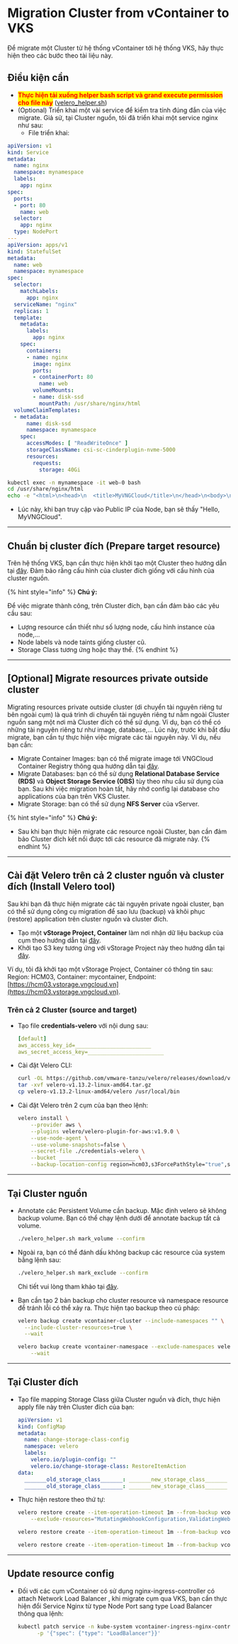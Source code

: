 # Migration Cluster from vContainer to VKS

Để migrate một Cluster từ hệ thống vContainer tới hệ thống VKS, hãy thực hiện theo các bước theo tài liệu này.&#x20;

## Điều kiện cần

* <mark style="color:red;">**Thực hiện tải xuống helper bash script và grand execute permission cho file này**</mark> ([velero\_helper.sh](https://raw.githubusercontent.com/vngcloud/velero/main/velero\_helper.sh))
* (Optional) Triển khai một vài service để kiểm tra tính đúng đắn của việc migrate. Giả sử, tại Cluster nguồn, tôi đã triển khai một service nginx như sau:
  * File triển khai:

```yaml
apiVersion: v1
kind: Service
metadata:
  name: nginx
  namespace: mynamespace
  labels:
    app: nginx
spec:
  ports:
  - port: 80
    name: web
  selector:
    app: nginx
  type: NodePort
---
apiVersion: apps/v1
kind: StatefulSet
metadata:
  name: web
  namespace: mynamespace
spec:
  selector:
    matchLabels:
      app: nginx
  serviceName: "nginx"
  replicas: 1
  template:
    metadata:
      labels:
        app: nginx
    spec:
      containers:
      - name: nginx
        image: nginx
        ports:
        - containerPort: 80
          name: web
        volumeMounts:
        - name: disk-ssd
          mountPath: /usr/share/nginx/html
  volumeClaimTemplates:
  - metadata:
      name: disk-ssd
      namespace: mynamespace
    spec:
      accessModes: [ "ReadWriteOnce" ]
      storageClassName: csi-sc-cinderplugin-nvme-5000
      resources:
        requests:
          storage: 40Gi
```

```bash
kubectl exec -n mynamespace -it web-0 bash
cd /usr/share/nginx/html
echo -e "<html>\n<head>\n  <title>MyVNGCloud</title>\n</head>\n<body>\n  <h1>Hello, MyVNGCloud</h1>\n</body>\n</html>" > index.html
```

* Lúc này, khi bạn truy cập vào Public IP của Node, bạn sẽ thấy "Hello, MyVNGCloud".

***

## Chuẩn bị cluster đích (Prepare target resource)

Trên hệ thống VKS, bạn cần thực hiện khởi tạo một Cluster theo hướng dẫn tại [đây](../clusters/). Đảm bảo rằng cấu hình của cluster đích giống với cấu hình của cluster nguồn.

{% hint style="info" %}
**Chú ý:**

Để việc migrate thành công, trên Cluster đích, bạn cần đảm bảo các yêu cầu sau:

* Lượng resource cần thiết như số lượng node, cấu hình instance của node,...
* Node labels và node taints giống cluster cũ.
* Storage Class tương ứng hoặc thay thế.
{% endhint %}

***

## \[Optional] Migrate resources private outside cluster

Migrating resources private outside cluster (di chuyển tài nguyên riêng tư bên ngoài cụm) là quá trình di chuyển tài nguyên riêng tư nằm ngoài Cluster nguồn sang một nơi mà Cluster đích có thể sử dụng. Ví dụ, bạn có thể có những tài nguyên riêng tư như image, database,... Lúc này, trước khi bắt đầu migrate, bạn cần tự thực hiện việc migrate các tài nguyên này. Ví dụ, nếu bạn cần:

* Migrate Container Images: bạn có thể migrate image tới VNGCloud Container Registry thông qua hướng dẫn tại [đây](../../vcontainer-registry/).
* Migrate Databases: bạn có thể sử dụng **Relational Database Service (RDS)** và **Object Storage Service (OBS)** tùy theo nhu cầu sử dụng của bạn. Sau khi việc migration hoàn tất, hãy nhớ config lại database cho applications của bạn trên VKS Cluster.
* Migrate Storage: bạn có thể sử dụng **NFS Server** của vServer.

{% hint style="info" %}
**Chú ý:**

* Sau khi bạn thực hiện migrate các resource ngoài Cluster, bạn cần đảm bảo Cluster đích kết nối được tới các resource đã migrate này.
{% endhint %}

***

## Cài đặt Velero trên cả 2 cluster nguồn và cluster đích (Install Velero tool)

Sau khi bạn đã thực hiện migrate các tài nguyên private ngoài cluster, bạn có thể sử dụng công cụ migration để sao lưu (backup) và khôi phục (restore) application trên cluster nguồn và cluster đích.

* Tạo một **vStorage Project, Container** làm nơi nhận dữ liệu backup của cụm theo hướng dẫn tại [đây](../../vstorage/vstorage-hcm03/cac-tinh-nang-cua-vstorage/lam-viec-voi-project/khoi-tao-project.md).
* Khởi tạo S3 key tương ứng với vStorage Project này theo hướng dẫn tại [đây](../../vstorage/vstorage-hcm03/quan-ly-truy-cap/quan-ly-tai-khoan-truy-cap-vstorage/tai-khoan-service-account/khoi-tao-vstorage-credentials/khoi-tao-s3-key.md).

Ví dụ, tôi đã khởi tạo một vStorage Project, Container có thông tin sau: Region: HCM03, Container: mycontainer, Endpoint: [https://hcm03.vstorage.vngcloud.vn](https://hcm03.vstorage.vngcloud.vn).

### Trên cả 2 Cluster (source and target)

* Tạo file **credentials-velero** với nội dung sau:

  ```yaml
  [default]
  aws_access_key_id=________________________
  aws_secret_access_key=________________________
  ```

* Cài đặt Velero CLI:

  ```bash
  curl -OL https://github.com/vmware-tanzu/velero/releases/download/v1.13.2/velero-v1.13.2-linux-amd64.tar.gz
  tar -xvf velero-v1.13.2-linux-amd64.tar.gz
  cp velero-v1.13.2-linux-amd64/velero /usr/local/bin
  ```

* Cài đặt Velero trên 2 cụm của bạn theo lệnh:

  ```bash
  velero install \
      --provider aws \
      --plugins velero/velero-plugin-for-aws:v1.9.0 \
      --use-node-agent \
      --use-volume-snapshots=false \
      --secret-file ./credentials-velero \
      --bucket ________________________ \
      --backup-location-config region=hcm03,s3ForcePathStyle="true",s3Url=https://hcm03.vstorage.vngcloud.vn
  ```

***

## Tại Cluster nguồn

* Annotate các Persistent Volume cần backup. Mặc định velero sẽ không backup volume. Bạn có thể chạy lệnh dưới để annotate backup tất cả volume.

     ```bash
    ./velero_helper.sh mark_volume --confirm
    ```

* Ngoài ra, bạn có thể đánh dấu không backup các resource của system bằng lệnh sau:&#x20;

    ```bash
    ./velero_helper.sh mark_exclude --confirm
    ```

  Chi tiết vui lòng tham khảo tại [đây](gioi-han-va-han-che.md).

* Bạn cần tạo 2 bản backup cho cluster resource và namespace resource để tránh lỗi có thể xảy ra. Thực hiện tạo backup theo cú pháp:

  ```bash
  velero backup create vcontainer-cluster --include-namespaces "" \
    --include-cluster-resources=true \
    --wait
  ```

  ```bash
  velero backup create vcontainer-namespace --exclude-namespaces velero \
      --wait
  ```

***

## Tại Cluster đích

* Tạo file mapping Storage Class giữa Cluster nguồn và đích, thực hiện apply file này trên Cluster đích của bạn:

  ```yaml
  apiVersion: v1
  kind: ConfigMap
  metadata:
    name: change-storage-class-config
    namespace: velero
    labels:
      velero.io/plugin-config: ""
      velero.io/change-storage-class: RestoreItemAction
  data:
    _______old_storage_class_______: _______new_storage_class_______  # <= Adjust here
    _______old_storage_class_______: _______new_storage_class_______  # <= Adjust here
  ```

* Thực hiện restore theo thứ tự:

  ```bash
  velero restore create --item-operation-timeout 1m --from-backup vcontainer-cluster \
      --exclude-resources="MutatingWebhookConfiguration,ValidatingWebhookConfiguration"
  ```

  ```bash
  velero restore create --item-operation-timeout 1m --from-backup vcontainer-namespace
  ```

  ```bash
  velero restore create --item-operation-timeout 1m --from-backup vcontainer-cluster
  ```

***

## Update resource config

* Đối với các cụm vContainer có sử dụng nginx-ingress-controller có attach Network Load Balancer , khi migrate cụm qua VKS, bạn cần thực hiện đổi Service Nginx từ type Node Port sang type Load Balancer thông qua lệnh:&#x20;

  ```bash
  kubectl patch service -n kube-system vcontainer-ingress-nginx-controller \
        -p '{"spec": {"type": "LoadBalancer"}}'
  ```
